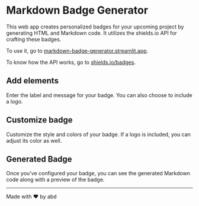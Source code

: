 # Markdown Badge Generator

This web app creates personalized badges for your upcoming project by generating HTML and Markdown code. It utilizes the shields.io API for crafting these badges.

To use it, go to [markdown-badge-generator.streamlit.app](https://markdown-badge-generator.streamlit.app/).

To know how the API works, go to [shields.io/badges](https://shields.io/badges).

## Add elements

Enter the label and message for your badge. You can also choose to include a logo.

## Customize badge

Customize the style and colors of your badge. If a logo is included, you can adjust its color as well.

## Generated Badge

Once you've configured your badge, you can see the generated Markdown code along with a preview of the badge.

---

Made with ❤️ by abd

